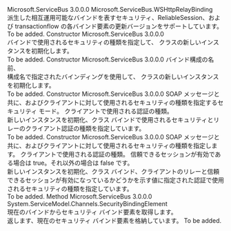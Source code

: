 <Type Name="WS2007HttpRelayBinding" FullName="Microsoft.ServiceBus.WS2007HttpRelayBinding">
  <TypeSignature Language="C#" Value="public class WS2007HttpRelayBinding : Microsoft.ServiceBus.WSHttpRelayBinding" />
  <TypeSignature Language="ILAsm" Value=".class public auto ansi beforefieldinit WS2007HttpRelayBinding extends Microsoft.ServiceBus.WSHttpRelayBinding" />
  <TypeSignature Language="DocId" Value="T:Microsoft.ServiceBus.WS2007HttpRelayBinding" />
  <TypeSignature Language="VB.NET" Value="Public Class WS2007HttpRelayBinding&#xA;Inherits WSHttpRelayBinding" />
  <TypeSignature Language="F#" Value="type WS2007HttpRelayBinding = class&#xA;    inherit WSHttpRelayBinding" />
  <AssemblyInfo>
    <AssemblyName>Microsoft.ServiceBus</AssemblyName>
    <AssemblyVersion>3.0.0.0</AssemblyVersion>
  </AssemblyInfo>
  <Base>
    <BaseTypeName>Microsoft.ServiceBus.WSHttpRelayBinding</BaseTypeName>
  </Base>
  <Interfaces />
  <Docs>
    <summary>派生した相互運用可能なバインドを表す<see cref="T:Microsoft.ServiceBus.WSHttpRelayBinding" />セキュリティ、ReliableSession、および transactionflow の各バインド要素の更新バージョンをサポートしています。 </summary>
    <remarks>To be added.</remarks>
  </Docs>
  <Members>
    <Member MemberName=".ctor">
      <MemberSignature Language="C#" Value="public WS2007HttpRelayBinding ();" />
      <MemberSignature Language="ILAsm" Value=".method public hidebysig specialname rtspecialname instance void .ctor() cil managed" />
      <MemberSignature Language="DocId" Value="M:Microsoft.ServiceBus.WS2007HttpRelayBinding.#ctor" />
      <MemberSignature Language="VB.NET" Value="Public Sub New ()" />
      <MemberType>Constructor</MemberType>
      <AssemblyInfo>
        <AssemblyName>Microsoft.ServiceBus</AssemblyName>
        <AssemblyVersion>3.0.0.0</AssemblyVersion>
      </AssemblyInfo>
      <Parameters />
      <Docs>
        <summary>バインドで使用されるセキュリティの種類を指定して、<see cref="T:Microsoft.ServiceBus.WS2007HttpRelayBinding" /> クラスの新しいインスタンスを初期化します。 </summary>
        <remarks>To be added.</remarks>
      </Docs>
    </Member>
    <Member MemberName=".ctor">
      <MemberSignature Language="C#" Value="public WS2007HttpRelayBinding (string configName);" />
      <MemberSignature Language="ILAsm" Value=".method public hidebysig specialname rtspecialname instance void .ctor(string configName) cil managed" />
      <MemberSignature Language="DocId" Value="M:Microsoft.ServiceBus.WS2007HttpRelayBinding.#ctor(System.String)" />
      <MemberSignature Language="VB.NET" Value="Public Sub New (configName As String)" />
      <MemberSignature Language="F#" Value="new Microsoft.ServiceBus.WS2007HttpRelayBinding : string -&gt; Microsoft.ServiceBus.WS2007HttpRelayBinding" Usage="new Microsoft.ServiceBus.WS2007HttpRelayBinding configName" />
      <MemberType>Constructor</MemberType>
      <AssemblyInfo>
        <AssemblyName>Microsoft.ServiceBus</AssemblyName>
        <AssemblyVersion>3.0.0.0</AssemblyVersion>
      </AssemblyInfo>
      <Parameters>
        <Parameter Name="configName" Type="System.String" />
      </Parameters>
      <Docs>
        <param name="configName">バインド構成の名前、<see cref="T:Microsoft.ServiceBus.Configuration.WS2007HttpRelayBindingElement" /></param>
        <summary>構成名で指定されたバインディングを使用して、<see cref="T:Microsoft.ServiceBus.WS2007HttpRelayBinding" /> クラスの新しいインスタンスを初期化します。</summary>
        <remarks>To be added.</remarks>
      </Docs>
    </Member>
    <Member MemberName=".ctor">
      <MemberSignature Language="C#" Value="public WS2007HttpRelayBinding (Microsoft.ServiceBus.EndToEndSecurityMode securityMode, Microsoft.ServiceBus.RelayClientAuthenticationType relayClientAuthenticationType);" />
      <MemberSignature Language="ILAsm" Value=".method public hidebysig specialname rtspecialname instance void .ctor(valuetype Microsoft.ServiceBus.EndToEndSecurityMode securityMode, valuetype Microsoft.ServiceBus.RelayClientAuthenticationType relayClientAuthenticationType) cil managed" />
      <MemberSignature Language="DocId" Value="M:Microsoft.ServiceBus.WS2007HttpRelayBinding.#ctor(Microsoft.ServiceBus.EndToEndSecurityMode,Microsoft.ServiceBus.RelayClientAuthenticationType)" />
      <MemberSignature Language="F#" Value="new Microsoft.ServiceBus.WS2007HttpRelayBinding : Microsoft.ServiceBus.EndToEndSecurityMode * Microsoft.ServiceBus.RelayClientAuthenticationType -&gt; Microsoft.ServiceBus.WS2007HttpRelayBinding" Usage="new Microsoft.ServiceBus.WS2007HttpRelayBinding (securityMode, relayClientAuthenticationType)" />
      <MemberType>Constructor</MemberType>
      <AssemblyInfo>
        <AssemblyName>Microsoft.ServiceBus</AssemblyName>
        <AssemblyVersion>3.0.0.0</AssemblyVersion>
      </AssemblyInfo>
      <Parameters>
        <Parameter Name="securityMode" Type="Microsoft.ServiceBus.EndToEndSecurityMode" />
        <Parameter Name="relayClientAuthenticationType" Type="Microsoft.ServiceBus.RelayClientAuthenticationType" />
      </Parameters>
      <Docs>
        <param name="securityMode">SOAP メッセージと共に、およびクライアントに対して使用されるセキュリティの種類を指定するセキュリティ モード。</param>
        <param name="relayClientAuthenticationType">クライアントで使用される認証の種類。</param>
        <summary>新しいインスタンスを初期化、<see cref="T:Microsoft.ServiceBus.WS2007HttpRelayBinding" />クラス バインドで使用されるセキュリティとリレーのクライアント認証の種類を指定しています。 </summary>
        <remarks>To be added.</remarks>
      </Docs>
    </Member>
    <Member MemberName=".ctor">
      <MemberSignature Language="C#" Value="public WS2007HttpRelayBinding (Microsoft.ServiceBus.EndToEndSecurityMode securityMode, Microsoft.ServiceBus.RelayClientAuthenticationType relayClientAuthenticationType, bool reliableSessionEnabled);" />
      <MemberSignature Language="ILAsm" Value=".method public hidebysig specialname rtspecialname instance void .ctor(valuetype Microsoft.ServiceBus.EndToEndSecurityMode securityMode, valuetype Microsoft.ServiceBus.RelayClientAuthenticationType relayClientAuthenticationType, bool reliableSessionEnabled) cil managed" />
      <MemberSignature Language="DocId" Value="M:Microsoft.ServiceBus.WS2007HttpRelayBinding.#ctor(Microsoft.ServiceBus.EndToEndSecurityMode,Microsoft.ServiceBus.RelayClientAuthenticationType,System.Boolean)" />
      <MemberSignature Language="F#" Value="new Microsoft.ServiceBus.WS2007HttpRelayBinding : Microsoft.ServiceBus.EndToEndSecurityMode * Microsoft.ServiceBus.RelayClientAuthenticationType * bool -&gt; Microsoft.ServiceBus.WS2007HttpRelayBinding" Usage="new Microsoft.ServiceBus.WS2007HttpRelayBinding (securityMode, relayClientAuthenticationType, reliableSessionEnabled)" />
      <MemberType>Constructor</MemberType>
      <AssemblyInfo>
        <AssemblyName>Microsoft.ServiceBus</AssemblyName>
        <AssemblyVersion>3.0.0.0</AssemblyVersion>
      </AssemblyInfo>
      <Parameters>
        <Parameter Name="securityMode" Type="Microsoft.ServiceBus.EndToEndSecurityMode" />
        <Parameter Name="relayClientAuthenticationType" Type="Microsoft.ServiceBus.RelayClientAuthenticationType" />
        <Parameter Name="reliableSessionEnabled" Type="System.Boolean" />
      </Parameters>
      <Docs>
        <param name="securityMode">SOAP メッセージと共に、およびクライアントに対して使用されるセキュリティの種類を指定します。</param>
        <param name="relayClientAuthenticationType">クライアントで使用される認証の種類。</param>
        <param name="reliableSessionEnabled">信頼できるセッションが有効である場合は true。それ以外の場合は false です。</param>
        <summary>新しいインスタンスを初期化、<see cref="T:Microsoft.ServiceBus.WS2007HttpRelayBinding" />クラス バインド、クライアントのリレーと信頼できるセッションが有効になっているかどうかを示す値に指定された認証で使用されるセキュリティの種類を指定しています。 </summary>
        <remarks>To be added.</remarks>
      </Docs>
    </Member>
    <Member MemberName="CreateMessageSecurity">
      <MemberSignature Language="C#" Value="protected override System.ServiceModel.Channels.SecurityBindingElement CreateMessageSecurity ();" />
      <MemberSignature Language="ILAsm" Value=".method familyhidebysig virtual instance class System.ServiceModel.Channels.SecurityBindingElement CreateMessageSecurity() cil managed" />
      <MemberSignature Language="DocId" Value="M:Microsoft.ServiceBus.WS2007HttpRelayBinding.CreateMessageSecurity" />
      <MemberSignature Language="VB.NET" Value="Protected Overrides Function CreateMessageSecurity () As SecurityBindingElement" />
      <MemberSignature Language="F#" Value="override this.CreateMessageSecurity : unit -&gt; System.ServiceModel.Channels.SecurityBindingElement" Usage="wS2007HttpRelayBinding.CreateMessageSecurity " />
      <MemberType>Method</MemberType>
      <AssemblyInfo>
        <AssemblyName>Microsoft.ServiceBus</AssemblyName>
        <AssemblyVersion>3.0.0.0</AssemblyVersion>
      </AssemblyInfo>
      <ReturnValue>
        <ReturnType>System.ServiceModel.Channels.SecurityBindingElement</ReturnType>
      </ReturnValue>
      <Parameters />
      <Docs>
        <summary>現在のバインドからセキュリティ バインド要素を取得します。</summary>
        <returns>返します、<see cref="T:System.ServiceModel.Channels.SecurityBindingElement" />現在のセキュリティ バインド要素を格納しています。 </returns>
        <remarks>To be added.</remarks>
      </Docs>
    </Member>
  </Members>
</Type>